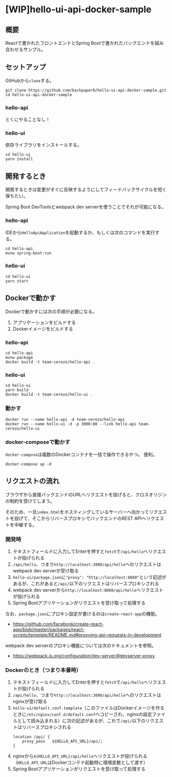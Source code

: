 # [WIP]hello-ui-api-docker-sample

## 概要

Reactで書かれたフロントエンドとSpring Bootで書かれたバックエンドを組み合わせるサンプル。

## セットアップ

GitHubから`clone`する。

```console
git clone https://github.com/backpaper0/hello-ui-api-docker-sample.git
cd hello-ui-api-docker-sample
```

### hello-api

とくにやることなし！

### hello-ui

依存ライブラリをインストールする。

```console
cd hello-ui
yarn install
```

## 開発するとき

開発するときは変更がすぐに反映するようにしてフィードバックサイクルを短く保ちたい。

Spring Boot DevToolsとwebpack dev serverを使うことでそれが可能になる。

### hello-api

IDEから`HelloApiApplication`を起動するか、もしくは次のコマンドを実行する。

```console
cd hello-api
mvnw spring-boot:run
```

### hello-ui

```console
cd hello-ui
yarn start
```

## Dockerで動かす

Dockerで動かすには次の手順が必要になる。

1. アプリケーションをビルドする
2. Dockerイメージをビルドする

### hello-api

```console
cd hello-api
mvnw package
docker build -t team-cerezo/hello-api .
```

### hello-ui

```console
cd hello-ui
yarn build
docker build -t team-cerezo/hello-ui .
```

### 動かす

```console
docker run --name hello-api -d team-cerezo/hello-api
docker run --name hello-ui -d -p 3000:80 --link hello-api team-cerezo/hello-ui
```

### docker-composeで動かす

`docker-compose`は複数のDockerコンテナを一括で操作できるやつ。
便利。

```console
docker-compose up -d
```

## リクエストの流れ

ブラウザから直接バックエンドのURLへリクエストを投げると、クロスオリジンの制約を受けてしまう。

そのため、一旦`index.html`をホスティングしているサーバーへ向かってリクエストを投げて、そこからリバースプロキシでバックエンドのREST APIへリクエストを中継する。

### 開発時

1. テキストフィールドに入力してEnterを押すと`fetch`で`/api/hello`へリクエストが投げられる
2. `/api/hello`、つまり`http://localhost:3000/api/hello`へのリクエストはwebpack dev serverが受け取る
3. `hello-ui/package.json`に`"proxy": "http://localhost:8080"`という記述があるが、これがあると`/api/`以下のリクエストはリバースプロキシされる
4. webpack dev serverから`http://localhost:8080/api/hello`へリクエストが投げられる
5. Spring Bootアプリケーションがリクエストを受け取って処理する

なお、`package.json`にプロキシ設定が書けるのは`create-react-app`の機能。

* https://github.com/facebook/create-react-app/blob/master/packages/react-scripts/template/README.md#proxying-api-requests-in-development

webpack dev serverのプロキシ機能については次のドキュメントを参照。

* https://webpack.js.org/configuration/dev-server/#devserver-proxy

### Dockerのとき（つまり本番時）

1. テキストフィールドに入力してEnterを押すと`fetch`で`/api/hello`へリクエストが投げられる
2. `/api/hello`、つまり`http://localhost:3000/api/hello`へのリクエストはnginxが受け取る
3. `hello-ui/default.conf.template`（このファイルはDockerイメージを作るときに`/etc/nginx/conf.d/default.conf`へコピーされ、nginxの設定ファイルとして読み込まれる）に次の記述があるが、これで`/api/`以下のリクエストはリバースプロキシされる
   ```
   location /api/ {
       proxy_pass   ${HELLO_API_URL}/api/;
   }
   ```
4. nginxから`${HELLO_API_URL}/api/hello`へリクエストが投げられる（`HELLO_API_URL`はDockerコンテナ起動時に環境変数として渡す）
5. Spring Bootアプリケーションがリクエストを受け取って処理する

